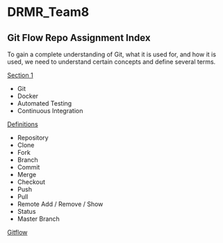 # DRMR_Team8 
## Git Flow Repo Assignment Index 

To gain a complete understanding of Git, what it is used for, and how it is used, we need to understand certain concepts and define several terms.


[Section 1](Section_1_overview.md)
- Git
- Docker
- Automated Testing
- Continuous Integration


[Definitions](/definitions.md)
- Repository
- Clone
- Fork
- Branch
- Commit
- Merge
- Checkout
- Push
- Pull 
- Remote Add / Remove / Show
- Status
- Master Branch


[Gitflow](/gitflow.md)